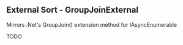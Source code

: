 ﻿## External Sort - GroupJoinExternal

Mirrors .Net's GroupJoin() extension method for IAsyncEnumerable<T>

TODO